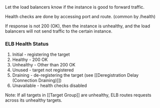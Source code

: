 
Let the load balancers know if the instance is good to forward traffic.

Health checks are done by accessing port and route. (common by /health)

If response is not 200 (OK), then the instance is unhealthy, and the load balancers will not send traffic to the certain instance.

### ELB Health Status

1. Initial - registering the target
2. Healthy - 200 OK
3. Unhealthy - Other than 200 OK
4. Unused - target not registered
5. Draining - de-registering the target (see [[Deregistration Delay (Connection Draining)]])
6. Unavailable - health checks disabled

Note: If all targets in [[Target Group]] are unhealthy, ELB routes requests across its unhealthy targets.